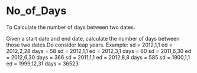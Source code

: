 # No_of_Days
To Calculate the number of days between two  dates. 


Given a start date and end date, calculate the number of days between those two 
dates.Do consider leap years.  Example:  sd = 2012,1,1 ed = 2012,2,28 days = 58  sd = 2012,1,1 ed = 2012,3,1 days = 60  sd = 2011,6,30 ed = 2012,6,30 days = 366  sd = 2011,1,1 ed = 2012,8,8 days = 585  sd = 1900,1,1 ed = 1999,12,31 days = 36523 
